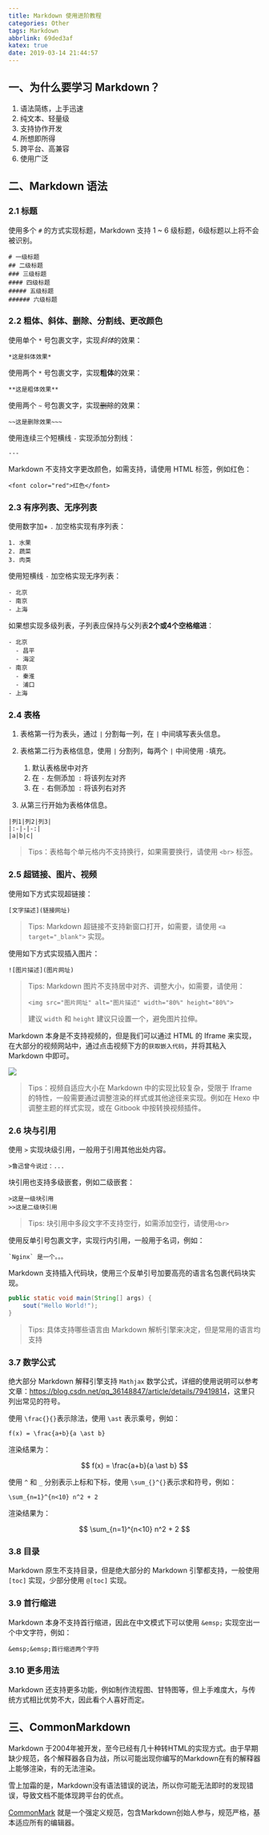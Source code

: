 ```yaml
---
title: Markdown 使用进阶教程
categories: Other
tags: Markdown
abbrlink: 69ded3af
katex: true
date: 2019-03-14 21:44:57
---
```


## 一、为什么要学习 Markdown？

1. 语法简练，上手迅速
2. 纯文本、轻量级
3. 支持协作开发
4. 所想即所得
5. 跨平台、高兼容
6. 使用广泛

## 二、Markdown 语法

### 2.1 标题

使用多个 `#` 的方式实现标题，Markdown 支持 1 ~ 6 级标题，6级标题以上将不会被识别。

```
# 一级标题
## 二级标题
### 三级标题
#### 四级标题
##### 五级标题
###### 六级标题
```

### 2.2 粗体、斜体、删除、分割线、更改颜色

使用单个 `*` 号包裹文字，实现*斜体*的效果：

```
*这是斜体效果*
```

使用两个 `*` 号包裹文字，实现**粗体**的效果：

```
**这是粗体效果**
```

使用两个 `~` 号包裹文字，实现~~删除~~的效果：

```
~~这是删除效果~~~
```

使用连续三个短横线 `-` 实现添加分割线：

```
---
```

Markdown 不支持文字更改颜色，如需支持，请使用 HTML 标签，例如红色：

```
<font color="red">红色</font>
```

### 2.3 有序列表、无序列表

使用数字加+ `.` 加空格实现有序列表：

```
1. 水果
2. 蔬菜
3. 肉类
```

使用短横线 `-` 加空格实现无序列表：

```
- 北京
- 南京
- 上海
```

如果想实现多级列表，子列表应保持与父列表**2个或4个空格缩进**：

```
- 北京
  - 昌平
  - 海淀
- 南京
  - 秦淮
  - 浦口
- 上海
```

### 2.4 表格

1. 表格第一行为表头，通过 `|` 分割每一列，在 `|` 中间填写表头信息。

2. 表格第二行为表格信息，使用 `|` 分割列，每两个 `|` 中间使用 `-`填充。
   1. 默认表格居中对齐
   2. 在 `-` 左侧添加` :` 将该列左对齐
   3. 在 `-` 右侧添加` :` 将该列右对齐
3. 从第三行开始为表格体信息。

```
|列1|列2|列3|
|:-|-|-:|
|a|b|c|
```

> Tips：表格每个单元格内不支持换行，如果需要换行，请使用 `<br>` 标签。

### 2.5 超链接、图片、视频

使用如下方式实现超链接：

```
[文字描述](链接网址)
```

> Tips: Markdown 超链接不支持新窗口打开，如需要，请使用 `<a target="_blank">` 实现。

使用如下方式实现插入图片：

```
![图片描述](图片网址)
```

> Tips: Markdown 图片不支持居中对齐、调整大小，如需要，请使用：
>
> `<img src="图片网址" alt="图片描述" width="80%" height="80%">`
>
> 建议 `width` 和 `height` 建议只设置一个，避免图片拉伸。

Markdown 本身是不支持视频的，但是我们可以通过 HTML 的 Iframe 来实现，在大部分的视频网站中，通过点击视频下方的`获取嵌入代码`，并将其粘入 Markdown 中即可。

![](https://cdn.jsdelivr.net/gh/jitwxs/cdn/blog/posts/201903/20190316191716824.png)

>Tips：视频自适应大小在 Markdown 中的实现比较复杂，受限于 Iframe 的特性，一般需要通过调整渲染的样式或其他途径来实现。例如在 Hexo 中调整主题的样式实现，或在 Gitbook 中按转换视频插件。

### 2.6 块与引用

使用 `>` 实现块级引用，一般用于引用其他出处内容。

```
>鲁迅曾今说过：...
```

块引用也支持多级嵌套，例如二级嵌套：

```
>这是一级块引用
>>这是二级块引用
```

> Tips: 块引用中多段文字不支持空行，如需添加空行，请使用`<br>`

使用反单引号包裹文字，实现行内引用，一般用于名词，例如：

```
`Nginx` 是一个。。。
```

Markdown 支持插入代码块，使用三个反单引号加要高亮的语言名包裹代码块实现。

```java
public static void main(String[] args) {
    sout("Hello World!");
}
```

> Tips: 具体支持哪些语言由 Markdown 解析引擎来决定，但是常用的语言均支持

### 3.7 数学公式

绝大部分 Markdown 解释引擎支持 `Mathjax` 数学公式，详细的使用说明可以参考文章：<https://blog.csdn.net/qq_36148847/article/details/79419814>，这里只列出常见的符号。

使用 `\frac{}{}`表示除法，使用 `\ast` 表示乘号，例如：

```
f(x) = \frac{a+b}{a \ast b}
```

渲染结果为：

$$
f(x) = \frac{a+b}{a \ast b}
$$

使用 `^` 和 `_` 分别表示上标和下标，使用 `\sum_{}^{}`表示求和符号，例如：

```
\sum_{n=1}^{n<10} n^2 + 2
```

渲染结果为：

$$
\sum_{n=1}^{n<10} n^2 + 2
$$

### 3.8 目录

Markdown 原生不支持目录，但是绝大部分的 Markdown 引擎都支持，一般使用 `[toc]` 实现，少部分使用 `@[toc]` 实现。

### 3.9 首行缩进

Markdown 本身不支持首行缩进，因此在中文模式下可以使用 `&emsp;` 实现空出一个中文字符，例如：

```
&emsp;&emsp;首行缩进两个字符
```

### 3.10 更多用法

Markdown 还支持更多功能，例如制作流程图、甘特图等，但上手难度大，与传统方式相比优势不大，因此看个人喜好而定。

## 三、CommonMarkdown

Markdown 于2004年被开发，至今已经有几十种转HTML的实现方式。由于早期缺少规范，各个解释器各自为战，所以可能出现你编写的Markdown在有的解释器上能够渲染，有的无法渲染。

雪上加霜的是，Markdown没有语法错误的说法，所以你可能无法即时的发现错误，导致文档不能体现跨平台的优点。

[CommonMark](http://www.commonmark.cn) 就是一个强定义规范，包含Markdown创始人参与，规范严格，基本适应所有的编辑器。
